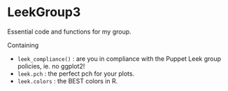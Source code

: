 # LeekGroup3

Essential code and functions for my group.

Containing

- `leek_compliance()` : are you in compliance with the Puppet Leek group policies, ie. no ggplot2!
- `leek.pch` : the perfect pch for your plots.
- `leek.colors` : the BEST colors in R.

